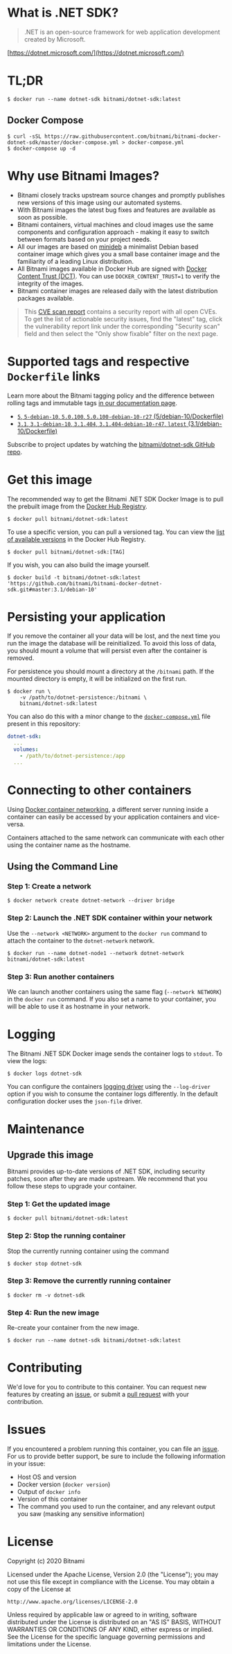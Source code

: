 # What is .NET SDK?

> .NET is an open-source framework for web application development created by Microsoft.

[https://dotnet.microsoft.com/](https://dotnet.microsoft.com/)

# TL;DR

```console
$ docker run --name dotnet-sdk bitnami/dotnet-sdk:latest
```

## Docker Compose

```console
$ curl -sSL https://raw.githubusercontent.com/bitnami/bitnami-docker-dotnet-sdk/master/docker-compose.yml > docker-compose.yml
$ docker-compose up -d
```

# Why use Bitnami Images?

* Bitnami closely tracks upstream source changes and promptly publishes new versions of this image using our automated systems.
* With Bitnami images the latest bug fixes and features are available as soon as possible.
* Bitnami containers, virtual machines and cloud images use the same components and configuration approach - making it easy to switch between formats based on your project needs.
* All our images are based on [minideb](https://github.com/bitnami/minideb) a minimalist Debian based container image which gives you a small base container image and the familiarity of a leading Linux distribution.
* All Bitnami images available in Docker Hub are signed with [Docker Content Trust (DCT)](https://docs.docker.com/engine/security/trust/content_trust/). You can use `DOCKER_CONTENT_TRUST=1` to verify the integrity of the images.
* Bitnami container images are released daily with the latest distribution packages available.

> This [CVE scan report](https://quay.io/repository/bitnami/dotnet-sdk?tab=tags) contains a security report with all open CVEs. To get the list of actionable security issues, find the "latest" tag, click the vulnerability report link under the corresponding "Security scan" field and then select the "Only show fixable" filter on the next page.

# Supported tags and respective `Dockerfile` links

Learn more about the Bitnami tagging policy and the difference between rolling tags and immutable tags [in our documentation page](https://docs.bitnami.com/tutorials/understand-rolling-tags-containers/).


* [`5`, `5-debian-10`, `5.0.100`, `5.0.100-debian-10-r27` (5/debian-10/Dockerfile)](https://github.com/bitnami/bitnami-docker-dotnet-sdk/blob/5.0.100-debian-10-r27/5/debian-10/Dockerfile)
* [`3.1`, `3.1-debian-10`, `3.1.404`, `3.1.404-debian-10-r47`, `latest` (3.1/debian-10/Dockerfile)](https://github.com/bitnami/bitnami-docker-dotnet-sdk/blob/3.1.404-debian-10-r47/3.1/debian-10/Dockerfile)

Subscribe to project updates by watching the [bitnami/dotnet-sdk GitHub repo](https://github.com/bitnami/bitnami-docker-dotnet-sdk).

# Get this image

The recommended way to get the Bitnami .NET SDK Docker Image is to pull the prebuilt image from the [Docker Hub Registry](https://hub.docker.com/r/bitnami/dotnet-sdk).

```console
$ docker pull bitnami/dotnet-sdk:latest
```

To use a specific version, you can pull a versioned tag. You can view the [list of available versions](https://hub.docker.com/r/bitnami/dotnet-sdk/tags/) in the Docker Hub Registry.

```console
$ docker pull bitnami/dotnet-sdk:[TAG]
```

If you wish, you can also build the image yourself.

```console
$ docker build -t bitnami/dotnet-sdk:latest 'https://github.com/bitnami/bitnami-docker-dotnet-sdk.git#master:3.1/debian-10'
```

# Persisting your application

If you remove the container all your data will be lost, and the next time you run the image the database will be reinitialized. To avoid this loss of data, you should mount a volume that will persist even after the container is removed.

For persistence you should mount a directory at the `/bitnami` path. If the mounted directory is empty, it will be initialized on the first run.

```console
$ docker run \
    -v /path/to/dotnet-persistence:/bitnami \
    bitnami/dotnet-sdk:latest
```

You can also do this with a minor change to the [`docker-compose.yml`](https://github.com/bitnami/bitnami-docker-dotnet-sdk/blob/master/docker-compose.yml) file present in this repository:

```yaml
dotnet-sdk:
  ...
  volumes:
    - /path/to/dotnet-persistence:/app
  ...
```

# Connecting to other containers

Using [Docker container networking](https://docs.docker.com/engine/userguide/networking/), a different server running inside a container can easily be accessed by your application containers and vice-versa.

Containers attached to the same network can communicate with each other using the container name as the hostname.

## Using the Command Line

### Step 1: Create a network

```console
$ docker network create dotnet-network --driver bridge
```

### Step 2: Launch the .NET SDK container within your network

Use the `--network <NETWORK>` argument to the `docker run` command to attach the container to the `dotnet-network` network.

```console
$ docker run --name dotnet-node1 --network dotnet-network bitnami/dotnet-sdk:latest
```

### Step 3: Run another containers

We can launch another containers using the same flag (`--network NETWORK`) in the `docker run` command. If you also set a name to your container, you will be able to use it as hostname in your network.

# Logging

The Bitnami .NET SDK Docker image sends the container logs to `stdout`. To view the logs:

```console
$ docker logs dotnet-sdk
```

You can configure the containers [logging driver](https://docs.docker.com/engine/admin/logging/overview/) using the `--log-driver` option if you wish to consume the container logs differently. In the default configuration docker uses the `json-file` driver.

# Maintenance

## Upgrade this image

Bitnami provides up-to-date versions of .NET SDK, including security patches, soon after they are made upstream. We recommend that you follow these steps to upgrade your container.

### Step 1: Get the updated image

```console
$ docker pull bitnami/dotnet-sdk:latest
```

### Step 2: Stop the running container

Stop the currently running container using the command

```console
$ docker stop dotnet-sdk
```

### Step 3: Remove the currently running container

```console
$ docker rm -v dotnet-sdk
```

### Step 4: Run the new image

Re-create your container from the new image.

```console
$ docker run --name dotnet-sdk bitnami/dotnet-sdk:latest
```

# Contributing

We'd love for you to contribute to this container. You can request new features by creating an [issue](https://github.com/bitnami/bitnami-docker-dotnet-sdk/issues), or submit a [pull request](https://github.com/bitnami/bitnami-docker-dotnet-sdk/pulls) with your contribution.

# Issues

If you encountered a problem running this container, you can file an [issue](https://github.com/bitnami/bitnami-docker-dotnet-sdk/issues/new). For us to provide better support, be sure to include the following information in your issue:

- Host OS and version
- Docker version (`docker version`)
- Output of `docker info`
- Version of this container
- The command you used to run the container, and any relevant output you saw (masking any sensitive information)

# License

Copyright (c) 2020 Bitnami

Licensed under the Apache License, Version 2.0 (the "License");
you may not use this file except in compliance with the License.
You may obtain a copy of the License at

    http://www.apache.org/licenses/LICENSE-2.0

Unless required by applicable law or agreed to in writing, software
distributed under the License is distributed on an "AS IS" BASIS,
WITHOUT WARRANTIES OR CONDITIONS OF ANY KIND, either express or implied.
See the License for the specific language governing permissions and
limitations under the License.
